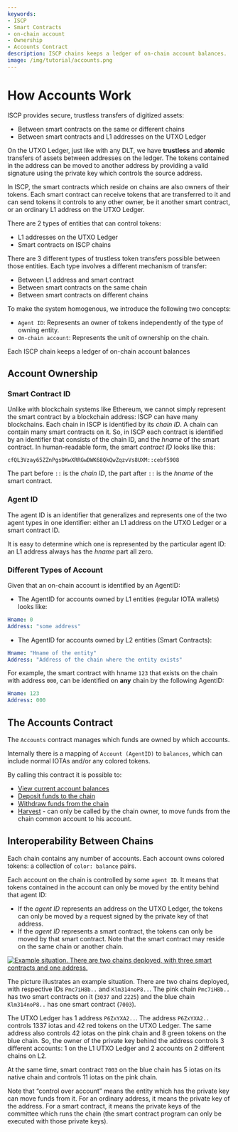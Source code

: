 ```yaml
---
keywords:
- ISCP
- Smart Contracts
- on-chain account
- Ownership
- Accounts Contract
description: ISCP chains keeps a ledger of on-chain account balances.  ON-chain accounts are identified by an AgentID.
image: /img/tutorial/accounts.png
---
```


# How Accounts Work

ISCP provides secure, trustless transfers of digitized assets:

- Between smart contracts on the same or different chains
- Between smart contracts and L1 addresses on the UTXO Ledger

On the UTXO Ledger, just like with any DLT, we have **trustless** and **atomic**
transfers of assets between addresses on the ledger. The tokens contained in the
address can be moved to another address by providing a valid signature using the
private key which controls the source address.

In ISCP, the smart contracts which reside on chains are also owners of their
tokens. Each smart contract can receive tokens that are transferred to it and
can send tokens it controls to any other owner, be it another smart
contract, or an ordinary L1 address on the UTXO Ledger.

There are 2 types of entities that can control tokens:

* L1 addresses on the UTXO Ledger
* Smart contracts on ISCP chains

There are 3 different types of trustless token transfers possible between those
entities. Each type involves a different mechanism of transfer:

* Between L1 address and smart contract
* Between smart contracts on the same chain
* Between smart contracts on different chains

To make the system homogenous, we introduce the following two concepts:

* `Agent ID`: Represents an owner of tokens independently of the type of
  owning entity.
* `On-chain account`: Represents the unit of ownership on the chain.

Each ISCP chain keeps a ledger of on-chain account balances

## Account Ownership

### Smart Contract ID

Unlike with blockchain systems like Ethereum, we cannot simply represent the
smart contract by a blockchain address: ISCP can have many blockchains. 
Each chain in ISCP is identified by its _chain ID_. A chain can
contain many smart contracts on it. So, in ISCP each contract is identified by
an identifier that consists of the chain ID, and the _hname_ of the smart
contract. In human-readable form, the smart _contract ID_ looks like this:

```
cfQL3Vzay65ZZnPgsDKwXRRGwDWK68QkQwZqzvVs8UXM::cebf5908
```

The part before `::` is the _chain ID_, the part after `::` is the _hname_ of
the smart contract.

### Agent ID

The agent ID is an identifier that generalizes and represents one of the two
agent types in one identifier: either an L1 address on the UTXO Ledger or a
smart contract ID.

It is easy to determine which one is represented by the particular agent ID: an
L1 address always has the _hname_ part all zero.

### Different Types of Account

Given that an on-chain account is identified by an AgentID:

- The AgentID for accounts owned by L1 entities (regular IOTA wallets) looks like:

```yaml
Hname: 0
Address: "some address"
```

- The AgentID for accounts owned by L2 entities (Smart Contracts):

```yaml
Hname: "Hname of the entity"
Address: "Address of the chain where the entity exists"
```

For example, the smart contract with hname `123` that exists on the chain with address `000`, can be identified on **any** chain by the following AgentID:

```yaml
Hname: 123
Address: 000
```

## The Accounts Contract

The `Accounts` contract manages which funds are owned by which accounts.

Internally there is a mapping of `Account (AgentID)` to `balances`, which can include normal IOTAs and/or any colored tokens.

By calling this contract it is possible to:

- [View current account balances](./view-account-balances.mdx)
- [Deposit funds to the chain](./how-to-deposit-to-a-chain.mdx)
- [Withdraw funds from the chain](./how-to-withdraw-from-a-chain.mdx)
- [Harvest](./the-common-account.mdx) - can only be called by the chain owner, to move funds from the chain common account to his account.

## Interoperability Between Chains

Each chain contains any number of accounts. Each account owns colored
tokens: a collection of `color: balance` pairs.

Each account on the chain is controlled by some `agent ID`. It means that tokens
contained in the account can only be moved by the entity behind that agent ID:

* If the _agent ID_ represents an address on the UTXO Ledger, the tokens can
  only be moved by a request signed by the private key of that address.
* If the _agent ID_ represents a smart contract, the tokens can only be moved by
  that smart contract. Note that the smart contract may reside on the same chain
  or another chain.

[![Example situation. There are two chains deployed, with three smart contracts and one address.](/img/tutorial/accounts.png)](/img/tutorial/accounts.png)

The picture illustrates an example situation. There are two chains deployed,
with respective IDs `Pmc7iH8b..` and `Klm314noP8..`. The pink chain `Pmc7iH8b..`
has two smart contracts on it (`3037` and `2225`) and the blue chain
`Klm314noP8..` has one smart contract (`7003`).

The UTXO Ledger has 1 address `P6ZxYXA2..`. The address `P6ZxYXA2..` controls
1337 iotas and 42 red tokens on the UTXO Ledger. The same address also controls
42 iotas on the pink chain and 8 green tokens on the blue chain. So, the owner
of the private key behind the address controls 3 different accounts: 1 on the L1
UTXO Ledger and 2 accounts on 2 different chains on L2.

At the same time, smart contract `7003` on the blue chain has 5 iotas on its
native chain and controls 11 iotas on the pink chain.

Note that “control over account” means the entity which has the private key can
move funds from it. For an ordinary address, it means the private key of the
address. For a smart contract, it means the private keys of the committee which
runs the chain (the smart contract program can only be executed with those
private keys).
